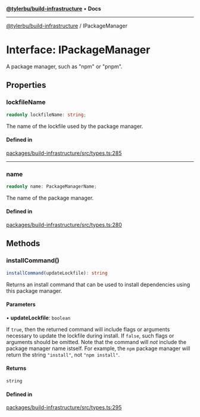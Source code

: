 [**@tylerbu/build-infrastructure**](../README.md) • **Docs**

***

[@tylerbu/build-infrastructure](../README.md) / IPackageManager

# Interface: IPackageManager

A package manager, such as "npm" or "pnpm".

## Properties

### lockfileName

```ts
readonly lockfileName: string;
```

The name of the lockfile used by the package manager.

#### Defined in

[packages/build-infrastructure/src/types.ts:285](https://github.com/microsoft/FluidFramework/blob/main/build-tools/packages/build-infrastructure/src/types.ts#L285)

***

### name

```ts
readonly name: PackageManagerName;
```

The name of the package manager.

#### Defined in

[packages/build-infrastructure/src/types.ts:280](https://github.com/microsoft/FluidFramework/blob/main/build-tools/packages/build-infrastructure/src/types.ts#L280)

## Methods

### installCommand()

```ts
installCommand(updateLockfile): string
```

Returns an install command that can be used to install dependencies using this package manager.

#### Parameters

• **updateLockfile**: `boolean`

If `true`, then the returned command will include flags or arguments necessary to update
the lockfile during install. If `false`, such flags or arguments should be omitted. Note that the command will
_not_ include the package manager name istself. For example, the `npm` package manager will return the string
`"install"`, not `"npm install"`.

#### Returns

`string`

#### Defined in

[packages/build-infrastructure/src/types.ts:295](https://github.com/microsoft/FluidFramework/blob/main/build-tools/packages/build-infrastructure/src/types.ts#L295)
